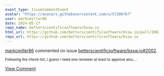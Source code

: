 ```yaml
---
event_type: IssueCommentEvent
avatar: "https://avatars.githubusercontent.com/u/5720676?"
user: markcmiller86
date: 2024-05-17
repo_name: betterscientificsoftware/bssw.io
html_url: https://github.com/betterscientificsoftware/bssw.io/pull/2002
repo_url: https://github.com/betterscientificsoftware/bssw.io
---
```


<a href='https://github.com/markcmiller86' target='_blank'>markcmiller86</a> commented on issue <a href='https://github.com/betterscientificsoftware/bssw.io/pull/2002' target='_blank'>betterscientificsoftware/bssw.io#2002</a>.

<small>Following the check-list, I guess I need one reviewer at least to approve also....</small>

<a href='https://github.com/betterscientificsoftware/bssw.io/pull/2002' target='_blank'>View Comment</a>